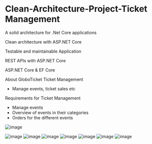 # Clean-Architecture-Project-Ticket Management

A solid architecture for .Net Core applications

Clean architecture with ASP.NET Core

Testable and maintainable Application

REST APIs with ASP.NET Core

ASP.NET Core & EF Core

About GloboTicket Ticket Management
- Manage events, ticket sales etc

Requirements for Ticket Management
- Manage events
- Overview of events in their categories
- Orders for the different events

![image](https://user-images.githubusercontent.com/26449604/190203186-5791476b-d71b-4ab4-86aa-7c1f4be9bb4c.png)

![image](https://user-images.githubusercontent.com/26449604/190202237-73ad0126-4846-4301-9130-56dba9e231bf.png)
![image](https://user-images.githubusercontent.com/26449604/190202364-f35040df-f3bb-4974-a4cc-f0ae16892adc.png)
![image](https://user-images.githubusercontent.com/26449604/190202557-9092acaf-8081-438c-8ffa-0f3082e108da.png)
![image](https://user-images.githubusercontent.com/26449604/190202729-e75f623d-e865-4bba-8ea2-171bfd7ab244.png)
![image](https://user-images.githubusercontent.com/26449604/190202818-e2602e7c-8516-4d50-8576-d5753f19a94e.png)
![image](https://user-images.githubusercontent.com/26449604/190202943-827f31e4-9ea2-4e5c-b3bc-86c8b030fc3f.png)
![image](https://user-images.githubusercontent.com/26449604/190203078-b7b4520f-ef94-4773-a987-f6f8a2da3b0e.png)
